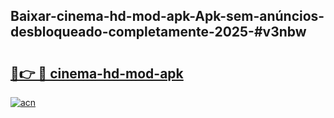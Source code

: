 ## Baixar-cinema-hd-mod-apk-Apk-sem-anúncios-desbloqueado-completamente-2025-#v3nbw

# <h2><a href="https://ainizakaria.my?title=cinema-hd-mod-apk&ref=20M">🔗👉 🔴 cinema-hd-mod-apk</a></h2>

[![acn](https://github.com/user-attachments/assets/0f9c940e-d8b0-45ae-aac7-cd30a18b3e1c)](https://ainizakaria.my?title=cinema-hd-mod-apk&ref=20M)

